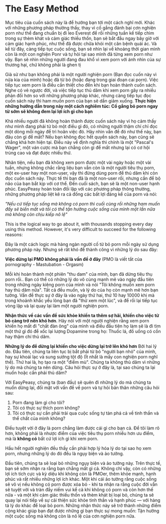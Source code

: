 # The Easy Method

Mục tiêu của cuốn sách này là để hướng bạn tới một cách nghĩ mới. Khác với những phương pháp thường thấy, thay vì cố gắng đánh bại cơn nghiện porn như thể đang chuẩn bị đi leo Everest để rồi những tuần kế tiếp chìm trong sự thèm khát và cảm giác thiếu thốn, bạn sẽ bắt đầu ngay bây giờ với cảm giác hạnh phúc, như thể đã được chữa khỏi một căn bệnh quái ác. Và kể từ đây, càng tiếp tục cuộc sống, bạn sẽ nhìn lại về khoảng thời gian mình còn là một con nghiện Ponr và tự hỏi tại sao mình đã từng xem porn như vậy. Bạn sẽ nhìn những người đang đau khổ vì xem porn với ánh nhìn của sự thương hại, chứ không phải là ghen tị

Giả sử như bạn không phải là một người nghiện porn (Bạn đọc cuốn này vì nửa kia của mình) hoặc đã từ bỏ (hoặc đang trong giai đoạn cai porn). Việc tiếp tục xem porn là điều cần thiết cho đến khi bạn hoàn thành cuốn sách. Nghe có vẻ ngược đời, và việc tiếp tục thủ dâm khi xem porn gây ra nhiều phản đối hơn so với những phương pháp khác, nhưng càng tiếp tục đọc cuốn sách này thì ham muốn porn của bạn sẽ dần giảm xuống. **Thực hiện những hướng dẫn trong này một cách nghiêm túc: Cố gắng bỏ porn ngay từ sớm sẽ không đem lại lợi ích gì cho bạn**  

Khá nhiều người đã không hoàn thành được cuốn sách này vì họ cảm thấy như mình đang phải từ bỏ một điều gì đó, có những người thậm chí chỉ đọc một dòng mỗi ngày để trì hoãn việc đó. Hãy nhìn vấn đề đó như thế này, bạn đâu còn gì để mất? Nếu bạn không đọc hết quyển sách này, bạn cũng sẽ chẳng khá hơn hiện tại. Điều này về định nghĩa thì chính là một "Pascal's Wager", một ván cược mà bạn chẳng còn gì để mất nhưng lại có cơ hội trúng cao và đạt được nhiều thứ.

Nhân tiện, nếu bạn đã không xem porn được một vài ngày hoặc một vài tuần, nhựng không chắc rằng liệu bạn vẫn còn là một người tiêu thụ porn, một ex-user hay một non-user, vậy thì đừng dùng porn để thủ dâm khi còn đọc cuốn sách này. Thực tế thì bạn đã là một non-user rồi, nhưng cần để bộ não của bạn bắt kịp với cơ thể. Đến cuối sách, bạn sẽ là một non-user hạnh phúc. EasyPeasy hoàn toàn đối lập với các phương pháp thông thường, những phương pháp liệt kê ra cả đống các bất lợi đáng kể của porn và nói:

*"Nếu cứ tiếp tục sống mà không có porn thì cuối cùng rồi những ham muốn đấy sẽ biến mất và tôi có thể tận hưởng cuộc sống của mình một lần nữa mà không còn chịu kiếp nô lệ"*

This is the logical way to go about it, with thousands stopping every day using this method. However, it's very difficult to succeed for the following reasons:

Đây là một cách logic mà hàng ngàn người cố từ bỏ porn mỗi ngày sử dụng phương pháp này. Nhưng sẽ rất khó để thành công vì những lý do sau đây:

**Việc dừng lại PMO không phải là vấn đề ở đây** (PMO là viết tắt của pornography - Mastubation - Orgasm)

Mỗi khi hoàn thành một phiên "thu dam" của mình, bạn đã dừng tiêu thụ porn rồi.. Bạn có thể có những lý do vô cùng mạnh mẽ vào ngày đầu tiên trong những ngày kiêng porn của mình và nói "Tôi không muốn xem porn hay thủ dâm nữa". Tất cả đều muốn, và lý do của họ còn mạnh mẽ hơn bạn tưởng. Vấn đề thực sự ở đây là vào ngày thứ hai, thứ 10 hay 10000 khi mà trong khoảnh khắc yếu lòng bạn đã "thử xem một lúc", và để rồi lại tiếp tục vòng lặp và lại quay lại làm một người nghiện porn.


**Nhận thức về các vấn đề sức khỏe khiến ta thêm sợ hãi, khiến cho việc từ bỏ càng trở nên khó hơn**.
Hãy nói với một người nghiện rằng xem porn khiến họ mất đi "chất đàn ông" của mình và điều đầu tiên họ làm sẽ là đi tìm một thứ gì đó để xốc lại lượng Dopamine trong họ: Thuốc lá, đồ uống có cồn hay thậm chí thủ dâm.

**Những lý do để dừng lại khiến cho việc dừng lại trở lên khó hơn**
Bởi hai lý do. Đầu tiên, chúng ta liên tục bị bắt phải từ bỏ "người bạn nhỏ" của mình, hay sự khoái lạc và sung sướng tột độ (Ít nhất là mấy con nghiện porn nghĩ thế). Thứ hai là, họ tạo ra một "điểm mù". Chúng ta không thủ dâm vì những lý do mà chúng ta nên dừng. Câu hỏi thực sự ở đây là, tại sao chúng ta lại muốn hoặc cần phải thủ dâm?

Với EasyPeasy, chúng ta (ban đầu) sẽ quên đi những lý do mà chúng ta muốn dừng lại, đối mặt với vấn đề về porn và tự hỏi bản thân những câu hỏi sau:

1. Porn đang làm gì cho tôi?
2. Tôi có thực sự thích porn không?
3. Tôi có thực sự cần phải trải qua cuộc sống tự tàn phá cả về tinh thần và thể chất của mình không?

Điều tuyệt vời ở đây là porn chẳng làm được cái gì cho bạn cả. Để tôi làm rõ hơn, không phải là nhược điểm của việc tiêu thụ porn nhiều hơn ưu điểm, mà là **không có** bất cứ lợi ích gì khi xem porn.

Hầu hết người nghiện đều thấy cần phải hợp lý hóa lý do tại sao họ xem porn, nhưng những lý do đó đều là ngụy biện và ảo tưởng.

Đầu tiên, chúng ta sẽ loại bỏ những ngụy biện và ảo tưởng này. Trên thực tế, bạn sẽ sớm nhận ra rằng bạn chẳng mất gì cả. Không chỉ vậy, còn có những lợi ích tích cực và kỳ diệu khi không còn là PMOer, thêm khỏe mạnh, hạnh phúc và rất nhiều những lợi ích khác. Một khi cái ảo tưởng rằng cuộc sống sẽ vô vị nếu không có porn được xóa bỏ - khi ta nhận ra rằng cuộc đời vẫn sẽ tuyệt vời và tràn đầy niềm vui kể cả khi không có porn và còn hơn thế nữa - và một khi cảm giác thiếu thốn và thèm khát bị loại bỏ, chúng ta sẽ quay lại nói tiếp về sự cải thiện sức khỏe tinh thần và hạnh phúc — với hàng tá lý do khác để loại bỏ porn. Những nhận thức này sẽ trở thành những điểm cộng khác giúp bạn đạt được những gì bạn thực sự mong muốn: Tận hưởng một cuộc sống mà không còn là nô lệ của cơn nghiện porn nữa.

